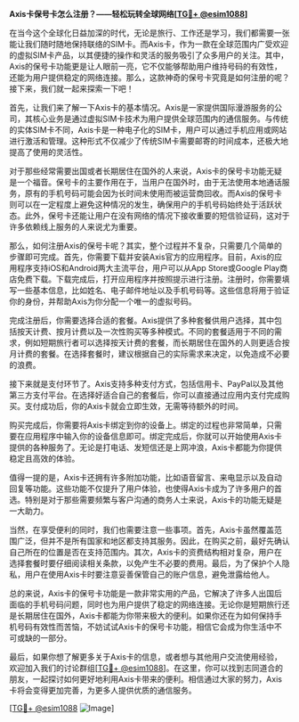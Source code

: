 **Axis卡保号卡怎么注册？——轻松玩转全球网络[[TG💪+ @esim1088](https://t.me/s/esim1088)]**

在当今这个全球化日益加深的时代，无论是旅行、工作还是学习，我们都需要一张能让我们随时随地保持联络的SIM卡。而Axis卡，作为一款在全球范围内广受欢迎的虚拟SIM卡产品，以其便捷的操作和灵活的服务吸引了众多用户的关注。其中，Axis的保号卡功能更是让人眼前一亮，它不仅能够帮助用户维持号码的有效性，还能为用户提供稳定的网络连接。那么，这款神奇的保号卡究竟是如何注册的呢？接下来，我们就一起来探索一下吧！

首先，让我们来了解一下Axis卡的基本情况。Axis是一家提供国际漫游服务的公司，其核心业务是通过虚拟SIM卡技术为用户提供全球范围内的通信服务。与传统的实体SIM卡不同，Axis卡是一种电子化的SIM卡，用户可以通过手机应用或网站进行激活和管理。这种形式不仅减少了传统SIM卡需要邮寄的时间成本，还极大地提高了使用的灵活性。

对于那些经常需要出国或者长期居住在国外的人来说，Axis卡的保号卡功能无疑是一个福音。保号卡的主要作用在于，当用户在国外时，由于无法使用本地通话服务，原有的手机号码可能会因为长时间未使用而被运营商回收。而Axis的保号卡则可以在一定程度上避免这种情况的发生，确保用户的手机号码始终处于活跃状态。此外，保号卡还能让用户在没有网络的情况下接收重要的短信验证码，这对于许多依赖线上服务的人来说尤为重要。

那么，如何注册Axis的保号卡呢？其实，整个过程并不复杂，只需要几个简单的步骤即可完成。首先，你需要下载并安装Axis官方的应用程序。目前，Axis的应用程序支持iOS和Android两大主流平台，用户可以从App Store或Google Play商店免费下载。下载完成后，打开应用程序并按照提示进行注册。注册时，你需要填写一些基本信息，比如姓名、电子邮件地址以及手机号码等。这些信息将用于验证你的身份，并帮助Axis为你分配一个唯一的虚拟号码。

完成注册后，你需要选择合适的套餐。Axis提供了多种套餐供用户选择，其中包括按天计费、按月计费以及一次性购买等多种模式。不同的套餐适用于不同的需求，例如短期旅行者可以选择按天计费的套餐，而长期居住在国外的人则更适合按月计费的套餐。在选择套餐时，建议根据自己的实际需求来决定，以免造成不必要的浪费。

接下来就是支付环节了。Axis支持多种支付方式，包括信用卡、PayPal以及其他第三方支付平台。在选择好适合自己的套餐后，你可以直接通过应用内支付完成购买。支付成功后，你的Axis卡就会立即生效，无需等待额外的时间。

购买完成后，你需要将Axis卡绑定到你的设备上。绑定的过程也非常简单，只需要在应用程序中输入你的设备信息即可。绑定完成后，你就可以开始使用Axis卡提供的各种服务了。无论是打电话、发短信还是上网冲浪，Axis卡都能为你提供稳定且高效的体验。

值得一提的是，Axis卡还拥有许多附加功能，比如语音留言、来电显示以及自动回复等功能。这些功能不仅提升了用户体验，也使得Axis卡成为了许多用户的首选。特别是对于那些需要频繁与客户沟通的商务人士来说，Axis卡的功能无疑是一大助力。

当然，在享受便利的同时，我们也需要注意一些事项。首先，Axis卡虽然覆盖范围广泛，但并不是所有国家和地区都支持其服务。因此，在购买之前，最好先确认自己所在的位置是否在支持范围内。其次，Axis卡的资费结构相对复杂，用户在选择套餐时要仔细阅读相关条款，以免产生不必要的费用。最后，为了保护个人隐私，用户在使用Axis卡时要注意妥善保管自己的账户信息，避免泄露给他人。

总的来说，Axis卡的保号卡功能是一款非常实用的产品，它解决了许多人出国后面临的手机号码问题，同时也为用户提供了稳定的网络连接。无论你是短期旅行还是长期居住在国外，Axis卡都能为你带来极大的便利。如果你还在为如何保持手机号码有效性而苦恼，不妨试试Axis卡的保号卡功能，相信它会成为你生活中不可或缺的一部分。

最后，如果你想了解更多关于Axis卡的信息，或者想与其他用户交流使用经验，欢迎加入我们的讨论群组[[TG💪+ @esim1088](https://t.me/s/esim1088)]。在这里，你可以找到志同道合的朋友，一起探讨如何更好地利用Axis卡带来的便利。相信通过大家的努力，Axis卡将会变得更加完善，为更多人提供优质的通信服务。

[[TG💪+ @esim1088](https://t.me/s/esim1088) ![Image](https://i.postimg.cc/4NQfJmqS/Snipaste-2025-05-13-00-14-12.png)]